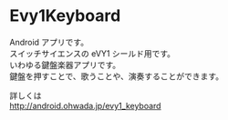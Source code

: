 Evy1Keyboard
============

Android アプリです。  
スイッチサイエンスの eVY1 シールド用です。  
いわゆる鍵盤楽器アプリです。  
鍵盤を押すことで、歌うことや、演奏することができます。  

詳しくは  
http://android.ohwada.jp/evy1_keyboard
